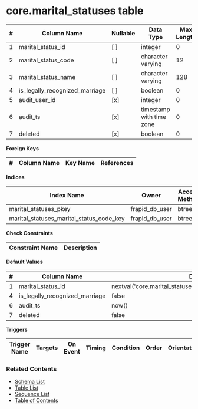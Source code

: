 # core.marital_statuses table



| # | Column Name | Nullable | Data Type | Max Length | Description |
| --- | --- | --- | --- | --- | --- |
| 1 | marital_status_id | [ ] | integer | 0 |  |
| 2 | marital_status_code | [ ] | character varying | 12 |  |
| 3 | marital_status_name | [ ] | character varying | 128 |  |
| 4 | is_legally_recognized_marriage | [ ] | boolean | 0 |  |
| 5 | audit_user_id | [x] | integer | 0 |  |
| 6 | audit_ts | [x] | timestamp with time zone | 0 |  |
| 7 | deleted | [x] | boolean | 0 |  |



**Foreign Keys**

| # | Column Name | Key Name | References |
| --- | --- | --- | --- |



**Indices**

| Index Name | Owner | Access Method | Definition | Description |
| --- | --- | --- | --- | --- |
| marital_statuses_pkey | frapid_db_user | btree | marital_status_id |  |
| marital_statuses_marital_status_code_key | frapid_db_user | btree | marital_status_code |  |



**Check Constraints**

| Constraint Name | Description |
| --- | --- |



**Default Values**

| # | Column Name | Default |
| --- | --- | --- |
| 1 | marital_status_id | nextval('core.marital_statuses_marital_status_id_seq'::regclass) |
| 4 | is_legally_recognized_marriage | false |
| 6 | audit_ts | now() |
| 7 | deleted | false |


**Triggers**

| Trigger Name | Targets | On Event | Timing | Condition | Order | Orientation | Description |
| --- | --- | --- | --- | --- | --- | --- | --- |


### Related Contents
* [Schema List](../../schemas.md)
* [Table List](../../tables.md)
* [Sequence List](../../sequences.md)
* [Table of Contents](../../README.md)
